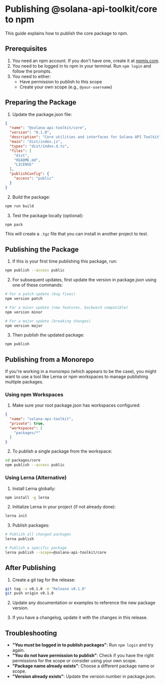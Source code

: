 # Publishing @solana-api-toolkit/core to npm

This guide explains how to publish the core package to npm.

## Prerequisites

1. You need an npm account. If you don't have one, create it at [npmjs.com](https://www.npmjs.com/signup).
2. You need to be logged in to npm in your terminal. Run `npm login` and follow the prompts.
3. You need to either:
   - Have permission to publish to this scope
   - Create your own scope (e.g., `@your-username`)

## Preparing the Package

1. Update the package.json file:

```json
{
  "name": "@solana-api-toolkit/core",
  "version": "0.1.0",
  "description": "Core utilities and interfaces for Solana API Toolkit",
  "main": "dist/index.js",
  "types": "dist/index.d.ts",
  "files": [
    "dist",
    "README.md",
    "LICENSE"
  ],
  "publishConfig": {
    "access": "public"
  }
}
```

2. Build the package:
```bash
npm run build
```

3. Test the package locally (optional):
```bash
npm pack
```
This will create a `.tgz` file that you can install in another project to test.

## Publishing the Package

1. If this is your first time publishing this package, run:
```bash
npm publish --access public
```

2. For subsequent updates, first update the version in package.json using one of these commands:
```bash
# For a patch update (bug fixes)
npm version patch

# For a minor update (new features, backward compatible)
npm version minor

# For a major update (breaking changes)
npm version major
```

3. Then publish the updated package:
```bash
npm publish
```

## Publishing from a Monorepo

If you're working in a monorepo (which appears to be the case), you might want to use a tool like Lerna or npm workspaces to manage publishing multiple packages.

### Using npm Workspaces

1. Make sure your root package.json has workspaces configured:
```json
{
  "name": "solana-api-toolkit",
  "private": true,
  "workspaces": [
    "packages/*"
  ]
}
```

2. To publish a single package from the workspace:
```bash
cd packages/core
npm publish --access public
```

### Using Lerna (Alternative)

1. Install Lerna globally:
```bash
npm install -g lerna
```

2. Initialize Lerna in your project (if not already done):
```bash
lerna init
```

3. Publish packages:
```bash
# Publish all changed packages
lerna publish

# Publish a specific package
lerna publish --scope=@solana-api-toolkit/core
```

## After Publishing

1. Create a git tag for the release:
```bash
git tag -a v0.1.0 -m "Release v0.1.0"
git push origin v0.1.0
```

2. Update any documentation or examples to reference the new package version.

3. If you have a changelog, update it with the changes in this release.

## Troubleshooting

- **"You must be logged in to publish packages"**: Run `npm login` and try again.
- **"You do not have permission to publish"**: Check if you have the right permissions for the scope or consider using your own scope.
- **"Package name already exists"**: Choose a different package name or scope.
- **"Version already exists"**: Update the version number in package.json.